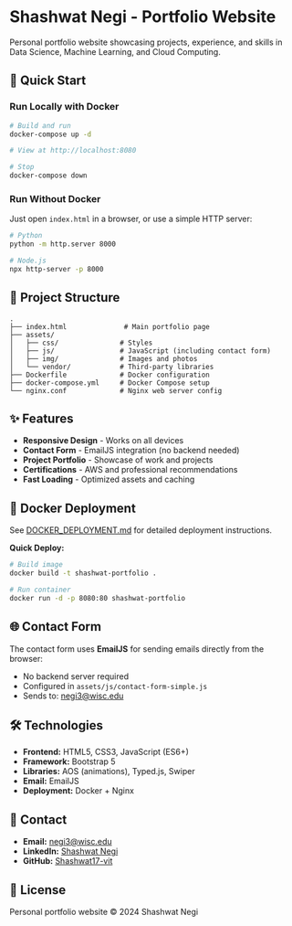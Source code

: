 # Shashwat Negi - Portfolio Website

Personal portfolio website showcasing projects, experience, and skills in Data Science, Machine Learning, and Cloud Computing.

## 🚀 Quick Start

### Run Locally with Docker

```bash
# Build and run
docker-compose up -d

# View at http://localhost:8080

# Stop
docker-compose down
```

### Run Without Docker

Just open `index.html` in a browser, or use a simple HTTP server:

```bash
# Python
python -m http.server 8000

# Node.js
npx http-server -p 8000
```

## 📁 Project Structure

```
.
├── index.html              # Main portfolio page
├── assets/
│   ├── css/               # Styles
│   ├── js/                # JavaScript (including contact form)
│   ├── img/               # Images and photos
│   └── vendor/            # Third-party libraries
├── Dockerfile             # Docker configuration
├── docker-compose.yml     # Docker Compose setup
└── nginx.conf             # Nginx web server config
```

## ✨ Features

- **Responsive Design** - Works on all devices
- **Contact Form** - EmailJS integration (no backend needed)
- **Project Portfolio** - Showcase of work and projects
- **Certifications** - AWS and professional recommendations
- **Fast Loading** - Optimized assets and caching

## 🐳 Docker Deployment

See [DOCKER_DEPLOYMENT.md](DOCKER_DEPLOYMENT.md) for detailed deployment instructions.

**Quick Deploy:**
```bash
# Build image
docker build -t shashwat-portfolio .

# Run container
docker run -d -p 8080:80 shashwat-portfolio
```

## 🌐 Contact Form

The contact form uses **EmailJS** for sending emails directly from the browser:
- No backend server required
- Configured in `assets/js/contact-form-simple.js`
- Sends to: negi3@wisc.edu

## 🛠️ Technologies

- **Frontend:** HTML5, CSS3, JavaScript (ES6+)
- **Framework:** Bootstrap 5
- **Libraries:** AOS (animations), Typed.js, Swiper
- **Email:** EmailJS
- **Deployment:** Docker + Nginx

## 📧 Contact

- **Email:** negi3@wisc.edu
- **LinkedIn:** [Shashwat Negi](https://www.linkedin.com/in/shashwat-negi-b57a8115b/)
- **GitHub:** [Shashwat17-vit](https://github.com/Shashwat17-vit)

## 📄 License

Personal portfolio website © 2024 Shashwat Negi
